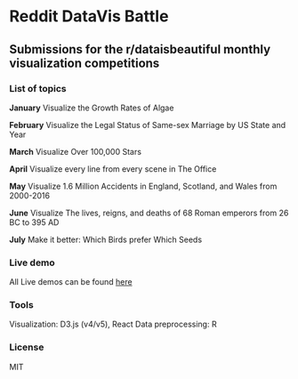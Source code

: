 # Reddit DataVis Battle
## Submissions for the r/dataisbeautiful monthly visualization competitions

### List of topics

**January** Visualize the Growth Rates of Algae
  
**February** Visualize the Legal Status of Same-sex Marriage by US State and Year
 
**March** Visualize Over 100,000 Stars
 
**April** Visualize every line from every scene in The Office

**May** Visualize 1.6 Million Accidents in England, Scotland, and Wales from 2000-2016

**June** Visualize The lives, reigns, and deaths of 68 Roman emperors from 26 BC to 395 AD

**July** Make it better: Which Birds prefer Which Seeds
  
### Live demo

All Live demos can be found [here](https://maryzam.github.io/reddit-dataVis-battle/)

### Tools

Visualization: D3.js (v4/v5), React
Data preprocessing: R

### License

MIT
